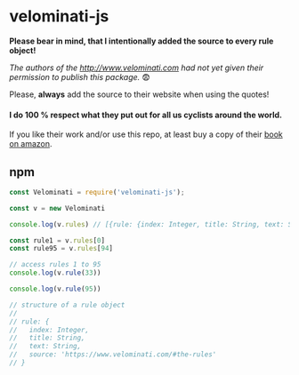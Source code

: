 # velominati-js

**Please bear in mind, that I intentionally added the source to every rule object!**

_The authors of the http://www.velominati.com had not yet given their permission to publish this package._ :fearful:

Please, **always** add the source to their website when using the quotes!

#### I do 100 % respect what they put out for all us cyclists around the world.

If you like their work and/or use this repo, at least buy a copy of their [book on amazon](https://amzn.to/3bX6IQg).

## npm 

``` javascript
const Velominati = require('velominati-js');

const v = new Velominati

console.log(v.rules) // [{rule: {index: Integer, title: String, text: String, source: 'https://www.velominati.com/#the-rules'}}, ...]

const rule1 = v.rules[0]
const rule95 = v.rules[94]

// access rules 1 to 95
console.log(v.rule(33))

console.log(v.rule(95))

// structure of a rule object
//
// rule: {
//   index: Integer,
//   title: String,
//   text: String,
//   source: 'https://www.velominati.com/#the-rules'
// }
```
